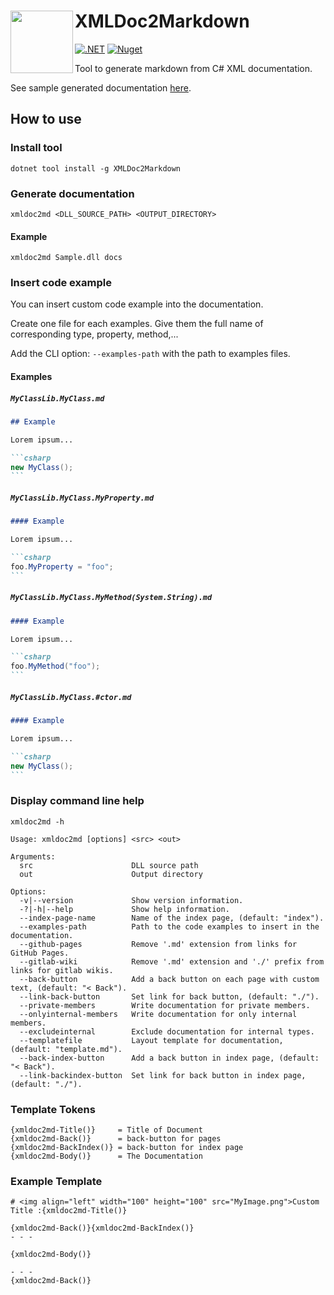 # <img align="left" width="100" height="100" src="icon.png">XMLDoc2Markdown 

[![.NET](https://github.com/nefarius/xmldoc2md/actions/workflows/build.yml/badge.svg)](https://github.com/nefarius/xmldoc2md/actions/workflows/build.yml)
[![Nuget](https://img.shields.io/nuget/v/Nefarius.Tools.XMLDoc2Markdown.svg?color=blue&logo=nuget)](https://www.nuget.org/packages/Nefarius.Tools.XMLDoc2Markdown)

Tool to generate markdown from C# XML documentation.

See sample generated documentation [here](https://charlesdevandiere.github.io/xmldoc2md/).

## How to use

### Install tool

```shell
dotnet tool install -g XMLDoc2Markdown
```

### Generate documentation

```shell
xmldoc2md <DLL_SOURCE_PATH> <OUTPUT_DIRECTORY>
```

#### Example

```shell
xmldoc2md Sample.dll docs
```

### Insert code example

You can insert custom code example into the documentation.

Create one file for each examples. Give them the full name of corresponding type, property, method,...

Add the CLI option: `--examples-path` with the path to examples files.

#### Examples

##### `MyClassLib.MyClass.md`

~~~markdown
## Example

Lorem ipsum...

```csharp
new MyClass();
```
~~~

##### `MyClassLib.MyClass.MyProperty.md`

~~~markdown
#### Example

Lorem ipsum...

```csharp
foo.MyProperty = "foo";
```
~~~

##### `MyClassLib.MyClass.MyMethod(System.String).md`

~~~markdown
#### Example

Lorem ipsum...

```csharp
foo.MyMethod("foo");
```
~~~

##### `MyClassLib.MyClass.#ctor.md`

~~~markdown
#### Example

Lorem ipsum...

```csharp
new MyClass();
```
~~~

### Display command line help

```shell
xmldoc2md -h
```

```text
Usage: xmldoc2md [options] <src> <out>

Arguments:
  src                      DLL source path
  out                      Output directory

Options:
  -v|--version             Show version information.
  -?|-h|--help             Show help information.
  --index-page-name        Name of the index page, (default: "index").
  --examples-path          Path to the code examples to insert in the documentation.
  --github-pages           Remove '.md' extension from links for GitHub Pages.
  --gitlab-wiki            Remove '.md' extension and './' prefix from links for gitlab wikis.
  --back-button            Add a back button on each page with custom text, (default: "< Back").
  --link-back-button       Set link for back button, (default: "./").
  --private-members        Write documentation for private members.
  --onlyinternal-members   Write documentation for only internal members.
  --excludeinternal        Exclude documentation for internal types.
  --templatefile           Layout template for documentation, (default: "template.md").
  --back-index-button      Add a back button in index page, (default: "< Back").
  --link-backindex-button  Set link for back button in index page, (default: "./").
```

### Template Tokens

```text
{xmldoc2md-Title()}     = Title of Document
{xmldoc2md-Back()}      = back-button for pages 
{xmldoc2md-BackIndex()} = back-button for index page
{xmldoc2md-Body()}      = The Documentation
```

### Example Template 

```text
# <img align="left" width="100" height="100" src="MyImage.png">Custom Title :{xmldoc2md-Title()} 

{xmldoc2md-Back()}{xmldoc2md-BackIndex()}
- - -

{xmldoc2md-Body()}

- - -
{xmldoc2md-Back()}

```